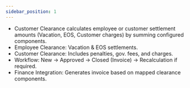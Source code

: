 ```yaml
---
sidebar_position: 1
---
```


- Customer Clearance calculates employee or customer settlement amounts (Vacation, EOS, Customer charges) by summing configured components.
- Employee Clearance: Vacation & EOS settlements.
- Customer Clearance: Includes penalties, gov. fees, and charges.
- Workflow: New → Approved → Closed (Invoice) → Recalculation if required.
- Finance Integration: Generates invoice based on mapped clearance components.